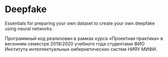 # Deepfake
Essentials for preparing your own dataset to create your own deepfake using neural networks.

Программный код реализован в рамках курса «Проектная практика» в весеннем семестре 2019/2020 учебного года студентами ФИО Института интеллектуальных кибернетических систем НИЯУ МИФИ.
